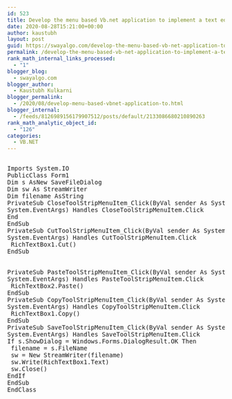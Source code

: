 ```yaml
---
id: 523
title: Develop the menu based Vb.net application to implement a text editor with cut, copy, paste, save, close operations.
date: 2020-08-28T15:21:00+00:00
author: kaustubh
layout: post
guid: https://swayalgo.com/develop-the-menu-based-vb-net-application-to-implement-a-text-editor-with-cut-copy-paste-save-close-operations/
permalink: /develop-the-menu-based-vb-net-application-to-implement-a-text-editor-with-cut-copy-paste-save-close-operations/
rank_math_internal_links_processed:
  - "1"
blogger_blog:
  - swayalgo.com
blogger_author:
  - Kaustubh Kulkarni
blogger_permalink:
  - /2020/08/develop-menu-based-vbnet-application-to.html
blogger_internal:
  - /feeds/8126989156179907512/posts/default/2133086680210890263
rank_math_analytic_object_id:
  - "126"
categories:
  - VB.NET
---
```

<pre><br />Imports System.IO<br />PublicClass Form1<br />Dim s AsNew SaveFileDialog<br />Dim sw As StreamWriter<br />Dim filename AsString<br />PrivateSub CloseToolStripMenuItem_Click(ByVal sender As System.Object, ByVal e As<br />System.EventArgs) Handles CloseToolStripMenuItem.Click<br />End<br />EndSub<br />PrivateSub CutToolStripMenuItem_Click(ByVal sender As System.Object, ByVal e As<br />System.EventArgs) Handles CutToolStripMenuItem.Click<br /> RichTextBox1.Cut()<br />EndSub<br /><br /><br />PrivateSub PasteToolStripMenuItem_Click(ByVal sender As System.Object, ByVal e As<br />System.EventArgs) Handles PasteToolStripMenuItem.Click<br /> RichTextBox2.Paste()<br />EndSub<br />PrivateSub CopyToolStripMenuItem_Click(ByVal sender As System.Object, ByVal e As<br />System.EventArgs) Handles CopyToolStripMenuItem.Click<br /> RichTextBox1.Copy()<br />EndSub<br />PrivateSub SaveToolStripMenuItem_Click(ByVal sender As System.Object, ByVal e As<br />System.EventArgs) Handles SaveToolStripMenuItem.Click<br />If s.ShowDialog = Windows.Forms.DialogResult.OK Then<br /> filename = s.FileName<br /> sw = New StreamWriter(filename)<br /> sw.Write(RichTextBox1.Text)<br /> sw.Close()<br />EndIf<br />EndSub<br />EndClass<br /></pre>